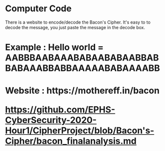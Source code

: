 # Computer Code
There is a website to encode/decode the Bacon's Cipher.
It's easy to to decode the message, you just paste the message in the decode box. 
<h1>
Example : Hello world = AABBBAABAAABABAABABAABBAB BABAAABBABBAAAAABABAAAABB
<h1>
Website : https://mothereff.in/bacon

https://github.com/EPHS-CyberSecurity-2020-Hour1/CipherProject/blob/Bacon's-Cipher/bacon_finalanalysis.md
